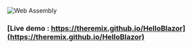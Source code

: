 ![Web Assembly](https://cdn-images-1.medium.com/max/400/1*fb19K-mU-ipu0NRpc_p2pA.png)

### [Live demo : https://theremix.github.io/HelloBlazor](https://theremix.github.io/HelloBlazor)

